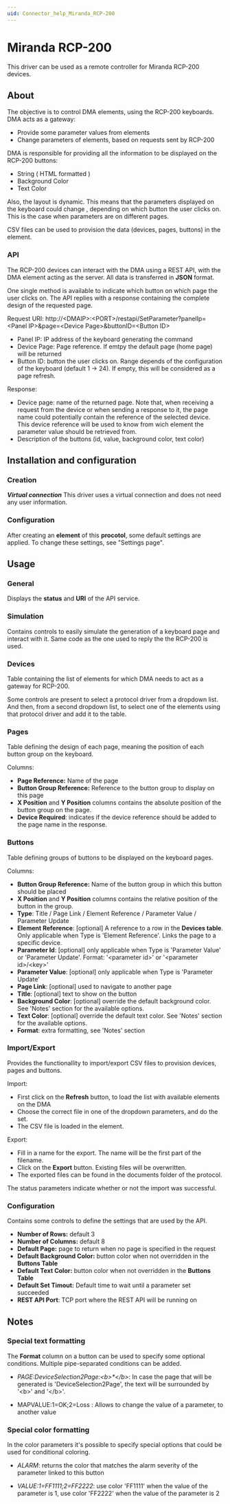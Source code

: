 ```yaml
---
uid: Connector_help_Miranda_RCP-200
---
```


# Miranda RCP-200

This driver can be used as a remote controller for Miranda RCP-200 devices.

## About

The objective is to control DMA elements, using the RCP-200 keyboards. DMA acts as a gateway:

- Provide some parameter values from elements
- Change parameters of elements, based on requests sent by RCP-200

DMA is responsible for providing all the information to be displayed on the RCP-200 buttons:

- String ( HTML formatted )
- Background Color
- Text Color

Also, the layout is dynamic. This means that the parameters displayed on the keyboard could change , depending on which button the user clicks on. This is the case when parameters are on different pages.

CSV files can be used to provision the data (devices, pages, buttons) in the element.

### API

The RCP-200 devices can interact with the DMA using a REST API, with the DMA element acting as the server. All data is transferred in **JSON** format.

One single method is available to indicate which button on which page the user clicks on. The API replies with a response containing the complete design of the requested page.

Request URI: http://\<DMAIP\>:\<PORT\>/restapi/SetParameter?panelIp=\<Panel IP\>&page=\<Device Page\>&buttonID=\<Button ID\>

- Panel IP: IP address of the keyboard generating the command
- Device Page: Page reference. If emtpy the default page (home page) will be returned
- Button ID: button the user clicks on. Range depends of the configuration of the keyboard (default 1 -\> 24). If empty, this will be considered as a page refresh.

Response:

- Device page: name of the returned page. Note that, when receiving a request from the device or when sending a response to it, the page name could potentially contain the reference of the selected device. This device reference will be used to know from wich element the parameter value should be retrieved from.
- Description of the buttons (id, value, background color, text color)

## Installation and configuration

### Creation

***Virtual connection***
This driver uses a virtual connection and does not need any user information.

### Configuration

After creating an **element** of this **procotol**, some default settings are applied. To change these settings, see "Settings page".

## Usage

### General

Displays the **status** and **URI** of the API service.

### Simulation

Contains controls to easily simulate the generation of a keyboard page and interact with it. Same code as the one used to reply the the RCP-200 is used.

### Devices

Table containing the list of elements for which DMA needs to act as a gateway for RCP-200.

Some controls are present to select a protocol driver from a dropdown list. And then, from a second dropdown list, to select one of the elements using that protocol driver and add it to the table.

### Pages

Table defining the design of each page, meaning the position of each button group on the keyboard.

Columns:

- **Page Reference:** Name of the page
- **Button Group Reference:** Reference to the button group to display on this page
- **X Position** and **Y Position** columns contains the absolute position of the button group on the page.
- **Device Required**: indicates if the device reference should be added to the page name in the response.

### Buttons

Table defining groups of buttons to be displayed on the keyboard pages.

Columns:

- **Button Group Reference:** Name of the button group in which this button should be placed
- **X Position** and **Y Position** columns contains the relative position of the button in the group.
- **Type**: Title / Page Link / Element Reference / Parameter Value / Parameter Update
- **Element Reference**: \[optional\] A reference to a row in the **Devices table**. Only applicable when Type is 'Element Reference'. Links the page to a specific device.
- **Parameter Id**: \[optional\] only applicable when Type is 'Parameter Value' or 'Parameter Update'. Format: '\<parameter id\>' or '\<parameter id\>/\<key\>'
- **Parameter Value**: \[optional\] only applicable when Type is 'Parameter Update'
- **Page Link**: \[optional\] used to navigate to another page
- **Title**: \[optional\] text to show on the button
- **Background Color**: \[optional\] override the default background color. See 'Notes' section for the available options.
- **Text Color**: \[optional\] override the default text color. See 'Notes' section for the available options.
- **Format**: extra formatting, see 'Notes' section

### Import/Export

Provides the functionallity to import/export CSV files to provision devices, pages and buttons.

Import:

- First click on the **Refresh** button, to load the list with available elements on the DMA
- Choose the correct file in one of the dropdown parameters, and do the set.
- The CSV file is loaded in the element.

Export:

- Fill in a name for the export. The name will be the first part of the filename.
- Click on the **Export** button. Existing files will be overwritten.
- The exported files can be found in the documents folder of the protocol.

The status parameters indicate whether or not the import was successful.

### Configuration

Contains some controls to define the settings that are used by the API.

- **Number of Rows:** default 3
- **Number of Columns:** default 8
- **Default Page:** page to return when no page is specified in the request
- **Default Background Color:** button color when not overridden in the **Buttons Table**
- **Default Text Color:** button color when not overridden in the **Buttons Table**
- **Default Set Timout:** Default time to wait until a parameter set succeeded
- **REST API Port**: TCP port where the REST API will be running on

## Notes

### Special text formatting

The **Format** column on a button can be used to specify some optional conditions. Multiple pipe-separated conditions can be added.

- *PAGE:DeviceSelection2Page:\<b\>\*\</b\>*: In case the page that will be generated is 'DeviceSelection2Page', the text will be surrounded by '\<b\>' and '\</b\>'.

- MAPVALUE:1=OK;2=Loss : Allows to change the value of a parameter, to another value

### Special color formatting

In the color parameters it's possible to specify special options that could be used for conditional coloring.

- *ALARM*: returns the color that matches the alarm severity of the parameter linked to this button

- *VALUE:1=FF1111;2=FF2222*: use color 'FF1111' when the value of the parameter is 1, use color 'FF2222' when the value of the parameter is 2
